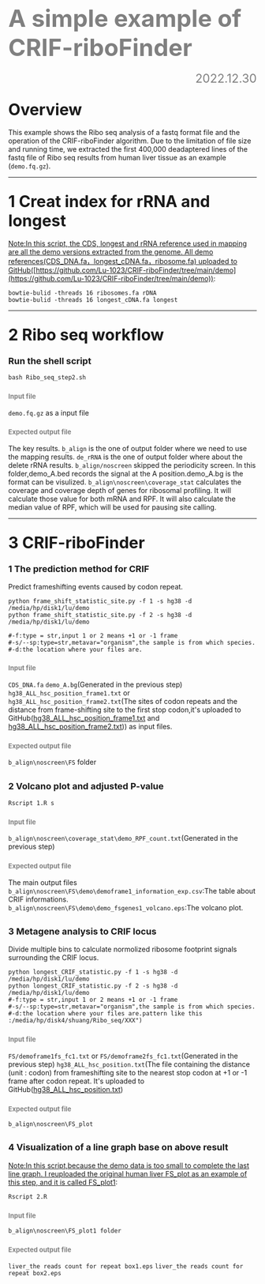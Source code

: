# **<font color="grey"><font size=10> A simple example of CRIF-riboFinder </font></font>**
<font size=5><font color="grey"><p align="right">2022.12.30</p></font></font>


##   <font size=6>Overview</font>
This example shows the Ribo seq analysis of a fastq format file and the operation of the CRIF-riboFinder algorithm. Due to the limitation of file size and running time, we extracted the first 400,000 deadaptered lines of the fastq file of Ribo seq results from human liver tissue as an example (`demo.fq.gz`).
***
## <font size =6>1 Creat index for rRNA and longest</font>
<u>Note:In this script, the CDS, longest and rRNA reference used in mapping are all the demo versions extracted from the genome. All demo references(CDS_DNA.fa，longest_cDNA.fa，ribosome.fa) uploaded to GitHub([https://github.com/Lu-1023/CRIF-riboFinder/tree/main/demo](https://github.com/Lu-1023/CRIF-riboFinder/tree/main/demo))</u>:
```shell
bowtie-bulid -threads 16 ribosomes.fa rDNA
bowtie-bulid -threads 16 longest_cDNA.fa longest
```
***

##   <font size=6>2 Ribo seq workflow</font>

###   <font size=4>Run the shell script</font>

```shell
bash Ribo_seq_step2.sh
```

###   <font size=2><font color="grey">Input file</font></font>
`demo.fq.gz` as a input file

###   <font size=2><font color="grey">Expected output file</font></font>
The key results.
`b_align` is the one of output folder where we need to use the mapping results.
`de_rRNA` is the one of output folder where about the  delete rRNA results.
`b_align/noscreen` skipped the periodicity screen. In this folder,demo_A.bed records the signal at the A position.demo_A.bg is the format can be visulized.
`b_align\noscreen\coverage_stat` calculates the coverage and coverage depth of genes for ribosomal profiling. It will calculate those value for both mRNA and RPF. It will also calculate the median value of RPF, which will be used for pausing site calling.

***
## <font size =6>3 CRIF-riboFinder</font>

###  <font size=4>1 The prediction method for CRIF   </font>
 
Predict frameshifting events caused by codon repeat.

```shell
python frame_shift_statistic_site.py -f 1 -s hg38 -d /media/hp/disk1/lu/demo
python frame_shift_statistic_site.py -f 2 -s hg38 -d /media/hp/disk1/lu/demo

#-f:type = str,input 1 or 2 means +1 or -1 frame
#-s/--sp:type=str,metavar="organism",the sample is from which species.
#-d:the location where your files are.
```
###   <font size=2><font color="grey">Input file</font></font>
`CDS_DNA.fa`
`demo_A.bg`(Generated in the previous step)
`hg38_ALL_hsc_position_frame1.txt` or `hg38_ALL_hsc_position_frame2.txt`(The sites of codon repeats and the distance from frame-shifting site to the first stop codon,it's uploaded to GitHub([hg38_ALL_hsc_position_frame1.txt](https://github.com/Lu-1023/CRIF-riboFinder/tree/main/demo/b_align/noscreen) and [hg38_ALL_hsc_position_frame2.txt](https://github.com/Lu-1023/CRIF-riboFinder/tree/main/demo/b_align/noscreen))) as input files.

###   <font size=2><font color="grey">Expected output file</font></font>

`b_align\noscreen\FS` folder
##  <font size=4>2 Volcano plot and adjusted P-value</font>

```shell
Rscript 1.R s
```
###   <font size=2><font color="grey">Input file</font></font>
`b_align\noscreen\coverage_stat\demo_RPF_count.txt`(Generated in the previous step)
###   <font size=2><font color="grey">Expected output file</font></font>
The main output files
`b_align\noscreen\FS\demo\demoframe1_information_exp.csv`:The table about CRIF informations.
`b_align\noscreen\FS\demo\demo_fsgenes1_volcano.eps`:The volcano plot.


##  <font size=4>3 Metagene analysis to CRIF locus</font>
Divide multiple bins to calculate normolized ribosome footprint signals surrounding the CRIF locus.

```shell
python longest_CRIF_statistic.py -f 1 -s hg38 -d /media/hp/disk1/lu/demo
python longest_CRIF_statistic.py -f 2 -s hg38 -d /media/hp/disk1/lu/demo
#-f:type = str,input 1 or 2 means +1 or -1 frame
#-s/--sp:type=str,metavar="organism",the sample is from which species.
#-d:the location where your files are.pattern like this :/media/hp/disk4/shuang/Ribo_seq/XXX") 
```
###   <font size=2><font color="grey">Input file</font></font>
`FS/demoframe1fs_fc1.txt` or `FS/demoframe2fs_fc1.txt`(Generated in the previous step)
`hg38_ALL_hsc_position.txt`(The file containing the distance (unit : codon) from frameshifting site to the nearest stop codon at +1 or -1 frame after codon repeat. It's uploaded  to GitHub([hg38_ALL_hsc_position.txt](https://github.com/Lu-1023/CRIF-riboFinder/tree/main/demo/b_align/noscreen))

###   <font size=2><font color="grey">Expected output file</font></font>
`b_align\noscreen\FS_plot`


##  <font size=4>4 Visualization of a line graph base on above result </font>
<u>Note:In this script,because the demo data is too small to complete the last line graph. I reuploaded the original human liver FS_plot as an example of this step, and it is called FS_plot1</u>:

```shell
Rscript 2.R

```
###   <font size=2><font color="grey">Input file</font></font>
`b_align\noscreen\FS_plot1 folder`

###   <font size=2><font color="grey">Expected output file</font></font>
`liver_the reads count for repeat box1.eps`
`liver_the reads count for repeat box2.eps`
